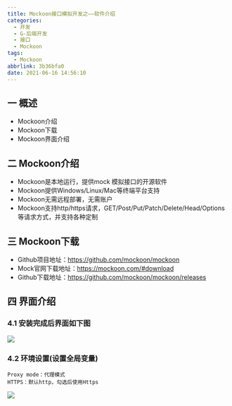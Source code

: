 ```yaml
---
title: Mockoon接口模拟开发之——软件介绍
categories:
  - 开发
  - G-后端开发
  - 接口
  - Mockoon
tags:
  - Mockoon
abbrlink: 3b36bfa0
date: 2021-06-16 14:56:10
---
```

## 一 概述

* Mockoon介绍
* Mockoon下载
* Mockoon界面介绍

<!--more-->

## 二 Mockoon介绍

* Mockoon是本地运行，提供mock 模拟接口的开源软件
* Mockoon提供Windows/Linux/Mac等终端平台支持
* Mockoon无需远程部署，无需账户
* Mockoon支持http/https请求，GET/Post/Put/Patch/Delete/Head/Options等请求方式，并支持各种定制

## 三 Mockoon下载

* Github项目地址：https://github.com/mockoon/mockoon
* Mock官网下载地址：https://mockoon.com/#download
* Github下载地址：https://github.com/mockoon/mockoon/releases

## 四 界面介绍

### 4.1 安装完成后界面如下图

![][1]

### 4.2 环境设置(设置全局变量)

```
Proxy mode：代理模式
HTTPS：默认http，勾选后使用Https
```

![][2]


[1]:https://cdn.jsdelivr.net/gh/PGzxc/CDN/blog-api/mockoon-cheat-sheet-main.png
[2]:https://cdn.jsdelivr.net/gh/PGzxc/CDN/blog-api/mockoon-environment-setting-view.png

